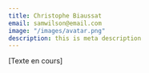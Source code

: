 ```yaml
---
title: Christophe Biaussat
email: samwilson@email.com
image: "/images/avatar.png"
description: this is meta description
---
```


[Texte en cours]

